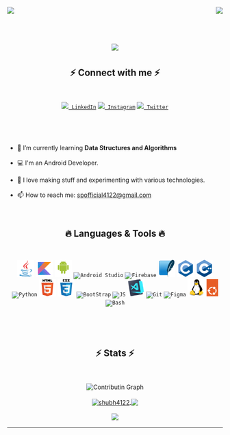![](https://raw.githubusercontent.com/halfrost/halfrost/master/icons/header_.png)
<img align="right" src="https://komarev.com/ghpvc/?username=shubh4122&label=Profile%20views&color=0e75b6&style=plastic"><br><br>


  <a href="https://git.io/typing-svg">
  <h1 align="center">
    <img src="https://readme-typing-svg.herokuapp.com/?lines=Hello,+There!+👋;This+is+Shubham...&center=true&size=30"></h1>
  </a>

<h2 align="center">⚡ Connect with me ⚡</h2>
<br>
<p align="center">
  <code><a href="https://www.linkedin.com/in/shubham-pandey-9b34261b3/" title="LinkedIn Profile"><img width="30" src="https://raw.githubusercontent.com/rahuldkjain/github-profile-readme-generator/master/src/images/icons/Social/linked-in-alt.svg"> LinkedIn</a></code>
  <code><a href="https://instagram.com/__sp04__" title="Instagram Profile"><img width="30" src="https://raw.githubusercontent.com/rahuldkjain/github-profile-readme-generator/master/src/images/icons/Social/instagram.svg"> Instagram</a></code>
  <code><a href="https://twitter.com/shubh_twt" title="Twitter Profile"><img width="30" src="https://raw.githubusercontent.com/rahuldkjain/github-profile-readme-generator/master/src/images/icons/Social/twitter.svg"> Twitter</a></code>
</p>
<br><br><br>


  - 🌱 I’m currently learning **Data Structures and Algorithms**
  <br><br>
  - 💻 I'm an Android Developer.
  <br><br>
  - 🔬 I love making stuff and experimenting with various technologies.
  <br><br>
  - 📫 How to reach me: spofficial4122@gmail.com<br><br><br>


<!-- <hr> -->
<h2 align="center">🔥 Languages & Tools 🔥</h2>
<br>
<p align="center">
  <code><img title="Java" height="40" src="https://raw.githubusercontent.com/devicons/devicon/master/icons/java/java-original.svg"></code>
  <code><img title="Kotlin" height="40" src="img/kotlin.png"></code>
  <code><img title="Android" height="40" src="https://raw.githubusercontent.com/devicons/devicon/master/icons/android/android-original-wordmark.svg"></code>
  <code><img title="Android Studio" height="40" src="https://techcrunch.com/wp-content/uploads/2020/10/image9.png"></code>
  <code><img title="Firebase" height="40" src="https://firebase.google.com/downloads/brand-guidelines/PNG/logo-logomark.png"></code>
  <code><img title="SQLite3" height="40" src="img/sqlite-icon.svg"></code>
  <code><img title="C" height="40" src="https://raw.githubusercontent.com/devicons/devicon/master/icons/c/c-original.svg"></code>
  <code><img title="C++" height="40" src="https://raw.githubusercontent.com/devicons/devicon/master/icons/cplusplus/cplusplus-original.svg"></code>
  <code><img title="Python" height="40" src="https://upload.wikimedia.org/wikipedia/commons/thumb/c/c3/Python-logo-notext.svg/640px-Python-logo-notext.svg.png"></code>
  <code><img title="HTML5" height="40" src="https://raw.githubusercontent.com/devicons/devicon/master/icons/html5/html5-original-wordmark.svg"></code>
  <code><img title="CSS" height="40" src="https://raw.githubusercontent.com/devicons/devicon/master/icons/css3/css3-original-wordmark.svg"></code>
  <code><img title="BootStrap" height="40" src="https://raw.githubusercontent.com/danielcranney/readme-generator/main/public/icons/skills/bootstrap-colored.svg"></code>
  <code><img title="JS" height="40" src="https://raw.githubusercontent.com/danielcranney/readme-generator/main/public/icons/skills/javascript-colored.svg"></code>
  <code><img title="Visual Studio Code" height="40" src="img/vscode.png"></code>
  <code><img title="Git" height="40" src="https://www.vectorlogo.zone/logos/git-scm/git-scm-icon.svg"></code>
  <code><img title="Figma" height="40" src="https://raw.githubusercontent.com/danielcranney/readme-generator/main/public/icons/skills/figma-colored.svg"></code>
  <code><img title="Linux" height="40" src="https://raw.githubusercontent.com/devicons/devicon/master/icons/linux/linux-original.svg"></code>
  <code><img title="Ubuntu" height="40" src="img/ubuntu.png"></code>
  <code><img title="Bash" height="40" src="https://raw.githubusercontent.com/jmnote/z-icons/master/svg/bash.svg"></code>

 
</p><br><br><br>
<!-- <hr> -->

<h2 align="center">⚡ Stats ⚡</h2>
<br>
<p align=center>
  <!-- <div align=center> -->
      <img align="center" src="https://activity-graph.herokuapp.com/graph?username=shubh4122&theme=react-dark&bg_color=20232a&hide_border=true" title="Contributin Graph"/>
    <br><br>
    <a href="https://github.com/denvercoder1/github-readme-streak-stats" title="Total Contributions">
      <img align="center" width=390 src="https://github-readme-streak-stats.herokuapp.com/?user=shubh4122&theme=react&border=61dafb&hide_border=true" alt="shubh4122" />
    </a>
    <a href="https://github.com/anuraghazra/github-readme-stats" title="Github Stats">
      <img align="center" width=390 src="https://github-readme-stats.vercel.app/api?username=shubh4122&show_icons=true&theme=react&border_color=61dafb&hide_border=true" />
    </a>
  <!-- </div> -->
  <br><br>
  <!-- <div align=center> -->
    <a title="Most Used Langs" href="https://github.com/anuraghazra/github-readme-stats">
      <img width=390 align="cemter" src="https://github-readme-stats.vercel.app/api/top-langs/?username=shubh4122&hide=c%23,powershell,Mathematica,Ruby,Objective-C,Objective-C%2b%2b,Cuda&title_color=61dafb&text_color=ffffff&icon_color=61dafb&bg_color=20232a&langs_count=8&layout=compact&border_color=61dafb&hide_border=true" />
    </a>
  <!-- </div> -->
</p>
<hr>






















<!-- <h1 align="center">Hi 👋, I'm Shubham Pandey</h1>
<h3 align="center">A passionate learner-cum-explorer from India</h3>

<br>
<br>

- 🔭 I’m currently working on [Myself :)](https://github.com/shubh4122)

- 🌱 I’m currently learning **Android Development**

- 📫 How to reach me **spofficial@gmail.com**

<br>
<br>


<h3 align="left">Connect with me:</h3>
<br>

<p align="left">
<a href="https://twitter.com/shubh_twt" target="blank"><img align="center" src="https://raw.githubusercontent.com/rahuldkjain/github-profile-readme-generator/master/src/images/icons/Social/twitter.svg" alt="shubh4122" height="30" width="40"/></a>
<a href="https://www.linkedin.com/in/shubham-pandey-9b34261b3/" target="blank"><img align="center" src="https://raw.githubusercontent.com/rahuldkjain/github-profile-readme-generator/master/src/images/icons/Social/linked-in-alt.svg" alt="https://www.linkedin.com/in/shubham-pandey-9b34261b3/" height="30" width="40" /></a>
<a href="https://instagram.com/__sp04__" target="blank"><img align="center" src="https://raw.githubusercontent.com/rahuldkjain/github-profile-readme-generator/master/src/images/icons/Social/instagram.svg" alt="__sp04__" height="30" width="40" /></a>
</p>

<br>
<br>


<h3 align="left">Languages and Tools:</h3>

<br>

<p align="left"> <a href="https://developer.android.com" target="_blank" rel="noreferrer"> <img src="https://raw.githubusercontent.com/devicons/devicon/master/icons/android/android-original-wordmark.svg" alt="android" width="40" height="40"/> </a> <a href="https://www.cprogramming.com/" target="_blank" rel="noreferrer"> <img src="https://raw.githubusercontent.com/devicons/devicon/master/icons/c/c-original.svg" alt="c" width="40" height="40"/> </a> <a href="https://www.w3schools.com/cpp/" target="_blank" rel="noreferrer"> <img src="https://raw.githubusercontent.com/devicons/devicon/master/icons/cplusplus/cplusplus-original.svg" alt="cplusplus" width="40" height="40"/> </a> <a href="https://www.w3schools.com/css/" target="_blank" rel="noreferrer"> <img src="https://raw.githubusercontent.com/devicons/devicon/master/icons/css3/css3-original-wordmark.svg" alt="css3" width="40" height="40"/> </a> <a href="https://git-scm.com/" target="_blank" rel="noreferrer"> <img src="https://www.vectorlogo.zone/logos/git-scm/git-scm-icon.svg" alt="git" width="40" height="40"/> </a> <a href="https://www.w3.org/html/" target="_blank" rel="noreferrer"> <img src="https://raw.githubusercontent.com/devicons/devicon/master/icons/html5/html5-original-wordmark.svg" alt="html5" width="40" height="40"/> </a> <a href="https://www.java.com" target="_blank" rel="noreferrer"> <img src="https://raw.githubusercontent.com/devicons/devicon/master/icons/java/java-original.svg" alt="java" width="40" height="40"/> </a> <a href="https://www.linux.org/" target="_blank" rel="noreferrer"> <img src="https://raw.githubusercontent.com/devicons/devicon/master/icons/linux/linux-original.svg" alt="linux" width="40" height="40"/> </a> </p>

<br>
<br>


<p><img align="center" src="https://github-readme-stats.vercel.app/api/top-langs?username=shubh4122&show_icons=true&theme=dracula&title_color=ffffff&text_color=ffffff&locale=en&layout=compact" alt="shubh4122" /></p>

<p><img align="center" src="https://github-readme-streak-stats.herokuapp.com/?user=shubh4122&theme=dark" alt="shubh4122" /></p>
 -->

<!-- Profile Counts -->
<!-- <p align="left"> <img src="https://komarev.com/ghpvc/?username=shubh4122&label=Profile%20views&color=0e75b6&style=plastic" alt="shubh4122" /> </p> -->
